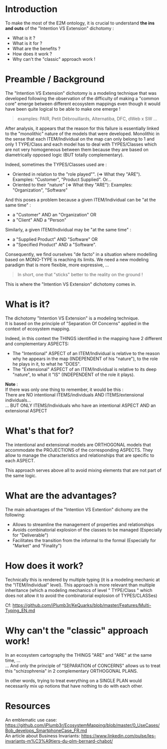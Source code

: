 Introduction
==
To make the most of the E2M ontology, it is crucial to understand __the ins and outs__ of the "Intention VS Extension" dichotomy : 
* What is it ?
* What is it for ?
* What are the benefits ?
* How does it work ?
* Why can't the "classic" approach work !

Preamble / Background
==
The "Intention VS Extension" dichotomy is a modeling technique that was developed following the observation of the difficulty of making a "common core" emerge between different ecosystem mappings even though it would have been quite logical to be able to make one emerge !
> examples: PAIR, Petit Débrouillards, Alternatiba, DFC, dWeb x SW ...

After analysis, it appears that the reason for this failure is essentially linked to the "monolithic" nature of the models that were developed. Monolithic in the sense that each ITEM/Individual on the map can only belong to 1 and only 1 TYPE/Class and each model has to deal with TYPES/Classes which are not very homogeneous between them because they are based on diametrically opposed logic (BUT totally complementary).

Indeed, sometimes the TYPES/Classes used are :
* Oriented in relation to the "role played"". (=> What they "ARE"). Examples: "Customer", "Product Supplied".
Or...
* Oriented to their "nature" (=> What they "ARE"): Examples: "Organization", "Software"

And this poses a problem because a given ITEM/Individual can be "at the same time" : 
* a "Customer" AND an "Organization" 
OR
* a "Client" AND a "Person"

Similarly, a given ITEM/Individual may be "at the same time" : 
* a "Supplied Product" AND "Software" 
OR
* a "Specified Product" AND a "Software".

Consequently, we find ourselves "de facto" in a situation where modelling based on MONO-TYPE is reaching its limits.
We need a new modeling paradigm that is more flexible, more expressive, ...
> In short, one that "sticks" better to the reality on the ground !

This is where the "Intention VS Extension" dichotomy comes in.

What is it?
==
The dichotomy "Intention VS Extension" is a modeling technique.    
It is based on the principle of "Separation Of Concerns" applied in the context of ecosystem mapping. 

Indeed, in this context the THINGS identified in the mapping have 2 different and complementary ASPECTS: 
* The "Intentional" ASPECT of an ITEM/Individual is relative to the reason why he appears in the map (INDEPENDENT of his "nature"), to the role he plays in it, to what he "DOES".
* The "Extensional" ASPECT of an ITEM/Individual is relative to its deep "nature", to what it "IS" (INDEPENDENT of the role it plays).


__Note__ :  
If there was only one thing to remember, it would be this :   
There are NO intentional ITEMS/individuals AND ITEMS/extensional individuals...   
... BUT ONLY ITEMS/Individuals who have an intentional ASPECT AND an extensional ASPECT


What's that for?
==
The intentional and extensional models are ORTHOGONAL models that accommodate the PROJECTIONS of the corresponding ASPECTS. They allow to manage the characteristics and relationships that are specific to each ASPECT.

This approach serves above all to avoid mixing elements that are not part of the same logic.

What are the advantages?
==
The main advantages of the "Intention VS Extention" dichomy are the following:
* Allows to streamline the management of properties and relationships
* Avoids combinatorial explosion of the classes to be managed (Especially for "Deliverable")
* Facilitates the transition from the informal to the formal (Especially for "Market" and "Finality")

How does it work?
==
Technically this is rendered by multiple typing (it is a modeling mechanic at the "ITEM/Individual" level).
This approach is more relevant than multiple inheritance (which a modeling mechanics of level " TYPE/Class " which does not allow it to avoid the combinatorial explosion of TYPES/CLASSes)

Cf: https://github.com/iPlumb3r/KeQuarks/blob/master/Features/Multi-Typing_EN.md

Why can't the "classic" approach work!
==
In an ecosystem cartography the THINGS "ARE" and "ARE" at the same time, ...   
... And only the principle of "SEPARATION of CONCERNS" allows us to treat this "schizophrenia" in 2 complementary ORTHOGONAL PLANS.

In other words, trying to treat everything on a SINGLE PLAN would necessarily mix up notions that have nothing to do with each other.

Resources
==

An emblematic use case: https://github.com/iPlumb3r/EcosystemMapping/blob/master/0_UseCases/Bob_develops_SmartphoneCase_FR.md   
An article about Business Invariants: https://www.linkedin.com/pulse/les-invariants-m%C3%A9tiers-du-plm-bernard-chabot/

